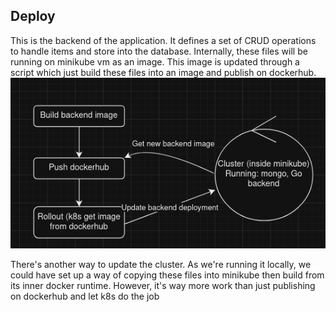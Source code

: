 
## Deploy
This is the backend of the application. It defines a set of CRUD operations to handle items and 
store into the database. Internally, these files will be running on minikube vm as an image.
This image is updated through a script which just build these files into an image and publish on
dockerhub.
![deploy_schema.png](../assets/deploy_schema.png)

There's another way to update the cluster. As we're running it locally, we could have set up
a way of copying these files into minikube then build from its inner docker runtime. However, it's 
way more work than just publishing on dockerhub and let k8s do the job

## 